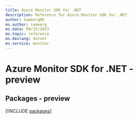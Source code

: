 ```yaml
---
title: Azure Monitor SDK for .NET
description: Reference for Azure Monitor SDK for .NET
author: SameergMS
ms.author: sameerg
ms.data: 09/15/2023
ms.topic: reference
ms.devlang: dotnet
ms.service: monitor
---
```

# Azure Monitor SDK for .NET - preview
## Packages - preview
[!INCLUDE [packages](monitor-index.md)]